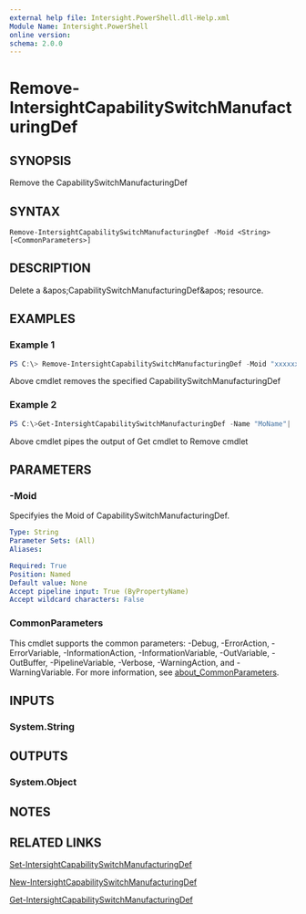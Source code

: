 ```yaml
---
external help file: Intersight.PowerShell.dll-Help.xml
Module Name: Intersight.PowerShell
online version:
schema: 2.0.0
---
```


# Remove-IntersightCapabilitySwitchManufacturingDef

## SYNOPSIS
Remove the CapabilitySwitchManufacturingDef

## SYNTAX

```
Remove-IntersightCapabilitySwitchManufacturingDef -Moid <String> [<CommonParameters>]
```

## DESCRIPTION
Delete a &amp;apos;CapabilitySwitchManufacturingDef&amp;apos; resource.

## EXAMPLES

### Example 1
```powershell
PS C:\> Remove-IntersightCapabilitySwitchManufacturingDef -Moid "xxxxxxxxxxxxxxxxxxxxxxxxxxx"
```
Above cmdlet removes the specified CapabilitySwitchManufacturingDef 

### Example 2
```powershell
PS C:\>Get-IntersightCapabilitySwitchManufacturingDef -Name "MoName"|  Remove-IntersightCapabilitySwitchManufacturingDef
```
Above cmdlet pipes the output of Get cmdlet to Remove cmdlet

## PARAMETERS

### -Moid
Specifyies the Moid of CapabilitySwitchManufacturingDef.

```yaml
Type: String
Parameter Sets: (All)
Aliases:

Required: True
Position: Named
Default value: None
Accept pipeline input: True (ByPropertyName)
Accept wildcard characters: False
```

### CommonParameters
This cmdlet supports the common parameters: -Debug, -ErrorAction, -ErrorVariable, -InformationAction, -InformationVariable, -OutVariable, -OutBuffer, -PipelineVariable, -Verbose, -WarningAction, and -WarningVariable. For more information, see [about_CommonParameters](http://go.microsoft.com/fwlink/?LinkID=113216).

## INPUTS

### System.String

## OUTPUTS

### System.Object
## NOTES

## RELATED LINKS

[Set-IntersightCapabilitySwitchManufacturingDef](./Set-IntersightCapabilitySwitchManufacturingDef.md)

[New-IntersightCapabilitySwitchManufacturingDef](./New-IntersightCapabilitySwitchManufacturingDef.md)

[Get-IntersightCapabilitySwitchManufacturingDef](./Get-IntersightCapabilitySwitchManufacturingDef.md)

